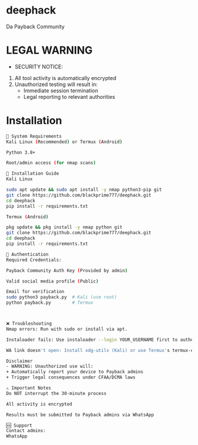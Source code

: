 # deephack
Da Payback Community 
# LEGAL WARNING
- SECURITY NOTICE:
1. All tool activity is automatically encrypted
2. Unauthorized testing will result in:
   - Immediate session termination
   - Legal reporting to relevant authorities

# Installation
```bash
📌 System Requirements
Kali Linux (Recommended) or Termux (Android)

Python 3.8+

Root/admin access (for nmap scans)

🚀 Installation Guide
Kali Linux

sudo apt update && sudo apt install -y nmap python3-pip git
git clone https://github.com/blackprime777/deephack.git
cd deephack
pip install -r requirements.txt

Termux (Android)

pkg update && pkg install -y nmap python git
git clone https://github.com/blackprime777/deephack.git
cd deephack
pip install -r requirements.txt

🔑 Authentication
Required Credentials:

Payback Community Auth Key (Provided by admin)

Valid social media profile (Public)

Email for verification
sudo python3 payback.py  # Kali (use root)
python payback.py        # Termux



❌ Troubleshooting
Nmap errors: Run with sudo or install via apt.

Instaloader fails: Use instaloader --login YOUR_USERNAME first to authenticate.

WA link doesn't open: Install xdg-utils (Kali) or use Termux's termux-open-ur

Disclaimer
- WARNING: Unauthorized use will:
+ Automatically report your device to Payback admins
+ Trigger legal consequences under CFAA/DCMA laws

⚠️ Important Notes
Do NOT interrupt the 30-minute process

All activity is encrypted

Results must be submitted to Payback admins via WhatsApp

🆘 Support
Contact admins:
WhatsApp
